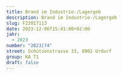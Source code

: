 ```yaml
---
title: Brand im Industrie-/Lagergeb
description: Brand im Industrie-/Lagergeb
slug: F23017113
date: 2023-12-06T15:41:00+02:00
jahr:
  - 2023
number: "2023|74"
street: Schützenstrasse 33, 8902 Urdorf
group: KA T1
draft: false
---
```


